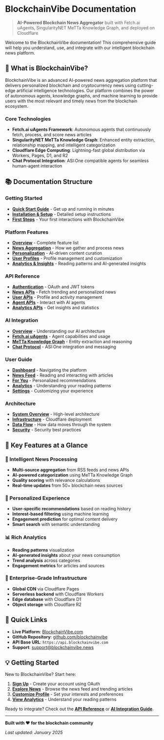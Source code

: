 # BlockchainVibe Documentation

> **AI-Powered Blockchain News Aggregator** built with Fetch.ai uAgents, SingularityNET MeTTa Knowledge Graph, and deployed on Cloudflare

Welcome to the BlockchainVibe documentation! This comprehensive guide will help you understand, use, and integrate with our intelligent blockchain news platform.

## 🚀 What is BlockchainVibe?

BlockchainVibe is an advanced AI-powered news aggregation platform that delivers personalized blockchain and cryptocurrency news using cutting-edge artificial intelligence technologies. Our platform combines the power of autonomous agents, knowledge graphs, and machine learning to provide users with the most relevant and timely news from the blockchain ecosystem.

### Core Technologies

- **Fetch.ai uAgents Framework**: Autonomous agents that continuously fetch, process, and score news articles
- **SingularityNET MeTTa Knowledge Graph**: Enhanced entity extraction, relationship mapping, and intelligent categorization
- **Cloudflare Edge Computing**: Lightning-fast global distribution via Workers, Pages, D1, and R2
- **Chat Protocol Integration**: ASI:One compatible agents for seamless human-agent interaction

## 📚 Documentation Structure

### Getting Started
- **[Quick Start Guide](./getting-started.md)** - Get up and running in minutes
- **[Installation & Setup](./getting-started.md#installation)** - Detailed setup instructions
- **[First Steps](./getting-started.md#first-steps)** - Your first interactions with BlockchainVibe

### Platform Features
- **[Overview](./features.md)** - Complete feature list
- **[News Aggregation](./features.md#news-aggregation)** - How we gather and process news
- **[Personalization](./features.md#personalization)** - AI-driven content curation
- **[User Profiles](./features.md#user-profiles)** - Profile management and customization
- **[Analytics & Insights](./features.md#analytics--insights)** - Reading patterns and AI-generated insights

### API Reference
- **[Authentication](./api-reference.md#authentication)** - OAuth and JWT tokens
- **[News APIs](./api-reference.md#news-apis)** - Fetch trending and personalized news
- **[User APIs](./api-reference.md#user-apis)** - Profile and activity management
- **[Agent APIs](./api-reference.md#agent-apis)** - Interact with AI agents
- **[Analytics APIs](./api-reference.md#analytics-apis)** - Get insights and statistics

### AI Integration
- **[Overview](./ai-integration.md)** - Understanding our AI architecture
- **[Fetch.ai uAgents](./ai-integration.md#fetchai-uagents)** - Agent capabilities and usage
- **[MeTTa Knowledge Graph](./ai-integration.md#metta-knowledge-graph)** - Entity extraction and reasoning
- **[Chat Protocol](./ai-integration.md#chat-protocol)** - ASI:One integration and messaging

### User Guide
- **[Dashboard](./user-guide.md#dashboard)** - Navigating the platform
- **[News Feed](./user-guide.md#news-feed)** - Reading and interacting with articles
- **[For You](./user-guide.md#for-you)** - Personalized recommendations
- **[Analytics](./user-guide.md#analytics)** - Understanding your reading patterns
- **[Settings](./user-guide.md#settings)** - Customizing your experience

### Architecture
- **[System Overview](./architecture.md)** - High-level architecture
- **[Infrastructure](./architecture.md#infrastructure)** - Cloudflare deployment
- **[Data Flow](./architecture.md#data-flow)** - How data moves through the system
- **[Security](./architecture.md#security)** - Security best practices

## 🎯 Key Features at a Glance

### 🤖 Intelligent News Processing
- **Multi-source aggregation** from RSS feeds and news APIs
- **AI-powered categorization** using MeTTa Knowledge Graph
- **Quality scoring** with relevance calculations
- **Real-time updates** from 50+ blockchain news sources

### 🎨 Personalized Experience
- **User-specific recommendations** based on reading history
- **Interest-based filtering** using machine learning
- **Engagement prediction** for optimal content delivery
- **Smart search** with semantic understanding

### 📊 Rich Analytics
- **Reading patterns** visualization
- **AI-generated insights** about your news consumption
- **Trend analysis** across categories
- **Engagement metrics** for articles and sources

### 🔐 Enterprise-Grade Infrastructure
- **Global CDN** via Cloudflare Pages
- **Serverless backend** with Cloudflare Workers
- **Edge database** with Cloudflare D1
- **Object storage** with Cloudflare R2

## 🚦 Quick Links

- **Live Platform**: [BlockchainVibe.com](https://blockchainvibe.com)
- **GitHub Repository**: [github.com/blockchainvibe](https://github.com/blockchainvibe)
- **API Base URL**: `https://api.blockchainvibe.com`
- **Support**: [support@blockchainvibe.news](mailto:support@blockchainvibe.news)

## 💡 Getting Started

New to BlockchainVibe? Start here:

1. **[Sign Up](./getting-started.md#sign-up)** - Create your account using OAuth
2. **[Explore News](./user-guide.md#news-feed)** - Browse the news feed and trending articles
3. **[Customize Profile](./user-guide.md#settings)** - Set your interests and preferences
4. **[View Analytics](./user-guide.md#analytics)** - Understand your reading patterns

Ready to integrate? Check out the **[API Reference](./api-reference.md)** or **[AI Integration Guide](./ai-integration.md)**.

---

**Built with ❤️ for the blockchain community**

*Last updated: January 2025*

